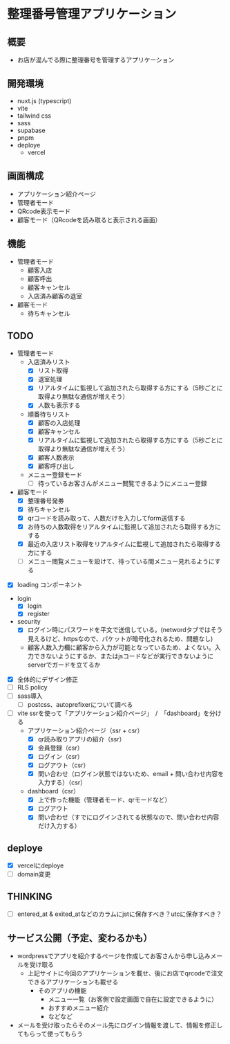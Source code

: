 # 整理番号管理アプリケーション
## 概要
  - お店が混んでる際に整理番号を管理するアプリケーション

## 開発環境
  - nuxt.js (typescript)
  - vite
  - tailwind css
  - sass
  - supabase
  - pnpm
  - deploye
    - vercel

## 画面構成
  - アプリケーション紹介ページ
  - 管理者モード
  - QRcode表示モード
  - 顧客モード（QRcodeを読み取ると表示される画面）

## 機能
  - 管理者モード
    - 顧客入店
    - 顧客呼出
    - 顧客キャンセル
    - 入店済み顧客の退室
  - 顧客モード
    - 待ちキャンセル

## TODO
  - 管理者モード
    - 入店済みリスト
      - [x] リスト取得
      - [x] 退室処理
      - [x] リアルタイムに監視して追加されたら取得する方にする（5秒ごとに取得より無駄な通信が増えそう）
      - [x] 人数も表示する
    - 順番待ちリスト
      - [x] 顧客の入店処理
      - [x] 顧客キャンセル
      - [x] リアルタイムに監視して追加されたら取得する方にする（5秒ごとに取得より無駄な通信が増えそう）
      - [x] 顧客人数表示
      - [x] 顧客呼び出し
    - メニュー登録モード
      - [ ] 待っているお客さんがメニュー閲覧できるようにメニュー登録
  - 顧客モード
    - [x] 整理番号発券
    - [x] 待ちキャンセル
    - [x] qrコードを読み取って、人数だけを入力してform送信する
    - [x] お待ちの人数取得をリアルタイムに監視して追加されたら取得する方にする
    - [x] 最近の入店リスト取得をリアルタイムに監視して追加されたら取得する方にする
    - [ ] メニュー閲覧メニューを設けて、待っている間メニュー見れるようにする
  - [x] loading コンポーネント
  - login
    - [x] login
    - [x] register
  - security
    - [x] ログイン時にパスワードを平文で送信している。(networdタブではそう見えるけど、httpsなので、パケットが暗号化されるため、問題なし)
    - 顧客人数入力欄に顧客から入力が可能となっているため、よくない。入力できないようにするか、またはjsコードなどが実行できないようにserverでガードを立てるか
  - [x] 全体的にデザイン修正
  - [ ] RLS policy
  - [ ] sass導入
    - [ ] postcss、autoprefixerについて調べる
  - [ ] vite ssrを使って「アプリケーション紹介ページ」　/　「dashboard」を分ける
    - アプリケーション紹介ページ（ssr + csr）
      - [x] qr読み取りアプリの紹介（ssr）
      - [x] 会員登録（csr）
      - [x] ログイン（csr）
      - [x] ログアウト（csr）
      - [x] 問い合わせ（ログイン状態ではないため、email + 問い合わせ内容を入力する）（csr）
    - dashboard（csr）
      - [x] 上で作った機能（管理者モード、qrモードなど）
      - [x] ログアウト
      - [x] 問い合わせ（すでにログインされてる状態なので、問い合わせ内容だけ入力する）

## deploye
  - [x] vercelにdeploye
  - [ ] domain変更

## THINKING
  - [ ] entered_at & exited_atなどのカラムにjstに保存すべき？utcに保存すべき？

## サービス公開（予定、変わるかも）
  - wordpressでアプリを紹介するページを作成してお客さんから申し込みメールを受け取る
    - 上記サイトに今回のアプリケーションを載せ、後にお店でqrcodeで注文できるアプリケーションも載せる
      - そのアプリの機能
        - メニュー一覧（お客側で設定画面で自在に設定できるように）
        - おすすめメニュー紹介
        - などなど
  - メールを受け取ったらそのメール先にログイン情報を渡して、情報を修正してもらって使ってもらう